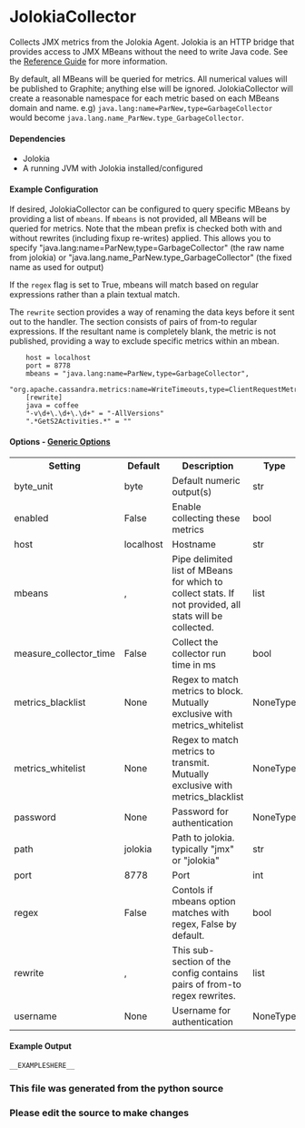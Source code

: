 JolokiaCollector
=====

 Collects JMX metrics from the Jolokia Agent. Jolokia is an HTTP bridge that
provides access to JMX MBeans without the need to write Java code. See the
[Reference Guide](http://www.jolokia.org/reference/html/index.html) for more
information.

By default, all MBeans will be queried for metrics. All numerical values will
be published to Graphite; anything else will be ignored. JolokiaCollector will
create a reasonable namespace for each metric based on each MBeans domain and
name. e.g) ```java.lang:name=ParNew,type=GarbageCollector``` would become
```java.lang.name_ParNew.type_GarbageCollector```.

#### Dependencies

 * Jolokia
 * A running JVM with Jolokia installed/configured

#### Example Configuration

If desired, JolokiaCollector can be configured to query specific MBeans by
providing a list of ```mbeans```. If ```mbeans``` is not provided, all MBeans
will be queried for metrics.  Note that the mbean prefix is checked both
with and without rewrites (including fixup re-writes) applied.  This allows
you to specify "java.lang:name=ParNew,type=GarbageCollector" (the raw name from
jolokia) or "java.lang.name_ParNew.type_GarbageCollector" (the fixed name
as used for output)

If the ```regex``` flag is set to True, mbeans will match based on regular
expressions rather than a plain textual match.

The ```rewrite``` section provides a way of renaming the data keys before
it sent out to the handler.  The section consists of pairs of from-to
regular expressions.  If the resultant name is completely blank, the
metric is not published, providing a way to exclude specific metrics within
an mbean.

```
    host = localhost
    port = 8778
    mbeans = "java.lang:name=ParNew,type=GarbageCollector",
     "org.apache.cassandra.metrics:name=WriteTimeouts,type=ClientRequestMetrics"
    [rewrite]
    java = coffee
    "-v\d+\.\d+\.\d+" = "-AllVersions"
    ".*GetS2Activities.*" = ""
```

#### Options - [Generic Options](Configuration)

<table><tr><th>Setting</th><th>Default</th><th>Description</th><th>Type</th></tr>
<tr><td>byte_unit</td><td>byte</td><td>Default numeric output(s)</td><td>str</td></tr>
<tr><td>enabled</td><td>False</td><td>Enable collecting these metrics</td><td>bool</td></tr>
<tr><td>host</td><td>localhost</td><td>Hostname</td><td>str</td></tr>
<tr><td>mbeans</td><td>,</td><td>Pipe delimited list of MBeans for which to collect stats. If not provided, all stats will be collected.</td><td>list</td></tr>
<tr><td>measure_collector_time</td><td>False</td><td>Collect the collector run time in ms</td><td>bool</td></tr>
<tr><td>metrics_blacklist</td><td>None</td><td>Regex to match metrics to block. Mutually exclusive with metrics_whitelist</td><td>NoneType</td></tr>
<tr><td>metrics_whitelist</td><td>None</td><td>Regex to match metrics to transmit. Mutually exclusive with metrics_blacklist</td><td>NoneType</td></tr>
<tr><td>password</td><td>None</td><td>Password for authentication</td><td>NoneType</td></tr>
<tr><td>path</td><td>jolokia</td><td>Path to jolokia.  typically "jmx" or "jolokia"</td><td>str</td></tr>
<tr><td>port</td><td>8778</td><td>Port</td><td>int</td></tr>
<tr><td>regex</td><td>False</td><td>Contols if mbeans option matches with regex, False by default.</td><td>bool</td></tr>
<tr><td>rewrite</td><td>,</td><td>This sub-section of the config contains pairs of from-to regex rewrites.</td><td>list</td></tr>
<tr><td>username</td><td>None</td><td>Username for authentication</td><td>NoneType</td></tr>
</table>

#### Example Output

```
__EXAMPLESHERE__
```

### This file was generated from the python source
### Please edit the source to make changes

